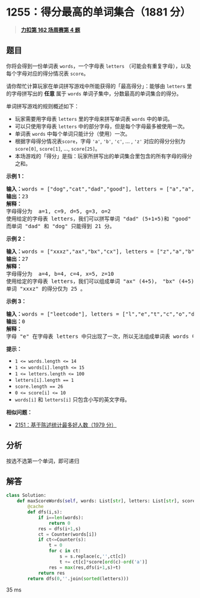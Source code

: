 # 1255：得分最高的单词集合（1881 分）


> <u>**[力扣第 162 场周赛第 4 题](https://leetcode.cn/problems/maximum-score-words-formed-by-letters/)**</u>

## 题目

<p>你将会得到一份单词表 <code>words</code>，一个字母表 <code>letters</code> （可能会有重复字母），以及每个字母对应的得分情况表 <code>score</code>。</p>

<p>请你帮忙计算玩家在单词拼写游戏中所能获得的「最高得分」：能够由 <code>letters</code> 里的字母拼写出的 <strong>任意</strong> 属于 <code>words</code> 单词子集中，分数最高的单词集合的得分。</p>

<p>单词拼写游戏的规则概述如下：</p>

<ul>
<li>玩家需要用字母表 <code>letters</code> 里的字母来拼写单词表 <code>words</code> 中的单词。</li>
<li>可以只使用字母表 <code>letters</code> 中的部分字母，但是每个字母最多被使用一次。</li>
<li>单词表 <code>words</code> 中每个单词只能计分（使用）一次。</li>
<li>根据字母得分情况表<code>score</code>，字母 <code>&#39;a&#39;</code>, <code>&#39;b&#39;</code>, <code>&#39;c&#39;</code>, ... , <code>&#39;z&#39;</code> 对应的得分分别为 <code>score[0]</code>, <code>score[1]</code>, ..., <code>score[25]</code>。</li>
<li>本场游戏的「得分」是指：玩家所拼写出的单词集合里包含的所有字母的得分之和。</li>
</ul>



<p><strong>示例 1：</strong></p>

<pre><strong>输入：</strong>words = [&quot;dog&quot;,&quot;cat&quot;,&quot;dad&quot;,&quot;good&quot;], letters = [&quot;a&quot;,&quot;a&quot;,&quot;c&quot;,&quot;d&quot;,&quot;d&quot;,&quot;d&quot;,&quot;g&quot;,&quot;o&quot;,&quot;o&quot;], score = [1,0,9,5,0,0,3,0,0,0,0,0,0,0,2,0,0,0,0,0,0,0,0,0,0,0]
<strong>输出：</strong>23
<strong>解释：</strong>
字母得分为  a=1, c=9, d=5, g=3, o=2
使用给定的字母表 letters，我们可以拼写单词 &quot;dad&quot; (5+1+5)和 &quot;good&quot; (3+2+2+5)，得分为 23 。
而单词 &quot;dad&quot; 和 &quot;dog&quot; 只能得到 21 分。</pre>

<p><strong>示例 2：</strong></p>

<pre><strong>输入：</strong>words = [&quot;xxxz&quot;,&quot;ax&quot;,&quot;bx&quot;,&quot;cx&quot;], letters = [&quot;z&quot;,&quot;a&quot;,&quot;b&quot;,&quot;c&quot;,&quot;x&quot;,&quot;x&quot;,&quot;x&quot;], score = [4,4,4,0,0,0,0,0,0,0,0,0,0,0,0,0,0,0,0,0,0,0,0,5,0,10]
<strong>输出：</strong>27
<strong>解释：</strong>
字母得分为  a=4, b=4, c=4, x=5, z=10
使用给定的字母表 letters，我们可以组成单词 &quot;ax&quot; (4+5)， &quot;bx&quot; (4+5) 和 &quot;cx&quot; (4+5) ，总得分为 27 。
单词 &quot;xxxz&quot; 的得分仅为 25 。</pre>

<p><strong>示例 3：</strong></p>

<pre><strong>输入：</strong>words = [&quot;leetcode&quot;], letters = [&quot;l&quot;,&quot;e&quot;,&quot;t&quot;,&quot;c&quot;,&quot;o&quot;,&quot;d&quot;], score = [0,0,1,1,1,0,0,0,0,0,0,1,0,0,1,0,0,0,0,1,0,0,0,0,0,0]
<strong>输出：</strong>0
<strong>解释：</strong>
字母 &quot;e&quot; 在字母表 letters 中只出现了一次，所以无法组成单词表 words 中的单词。</pre>



<p><strong>提示：</strong></p>

<ul>
<li><code>1 &lt;= words.length &lt;= 14</code></li>
<li><code>1 &lt;= words[i].length &lt;= 15</code></li>
<li><code>1 &lt;= letters.length &lt;= 100</code></li>
<li><code>letters[i].length == 1</code></li>
<li><code>score.length == 26</code></li>
<li><code>0 &lt;= score[i] &lt;= 10</code></li>
<li><code>words[i]</code> 和 <code>letters[i]</code> 只包含小写的英文字母。</li>
</ul>


**相似问题：**
- [2151：基于陈述统计最多好人数（1979 分）](/leetcode/2151)


## 分析

按选不选第一个单词，即可递归

## 解答


```python
class Solution:
    def maxScoreWords(self, words: List[str], letters: List[str], score: List[int]) -> int:
        @cache
        def dfs(i,s):
            if i==len(words):
                return 0
            res = dfs(i+1,s)
            ct = Counter(words[i])
            if ct<=Counter(s):
                t = 0
                for c in ct:
                    s = s.replace(c,'',ct[c])
                    t += ct[c]*score[ord(c)-ord('a')]
                res = max(res,dfs(i+1,s)+t)
            return res
        return dfs(0,''.join(sorted(letters)))
```
35 ms
